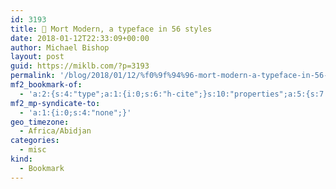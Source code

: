 ```yaml
---
id: 3193
title: 🔖 Mort Modern, a typeface in 56 styles
date: 2018-01-12T22:33:09+00:00
author: Michael Bishop
layout: post
guid: https://miklb.com/?p=3193
permalink: '/blog/2018/01/12/%f0%9f%94%96-mort-modern-a-typeface-in-56-styles/'
mf2_bookmark-of:
  - 'a:2:{s:4:"type";a:1:{i:0;s:6:"h-cite";}s:10:"properties";a:5:{s:7:"summary";a:1:{i:0;s:101:"Meet Mortimer Leach. Mortimer was a lettering artist. Mort Modern is a typeface inspired by his work.";}s:4:"name";a:1:{i:0;s:36:"Mort Modern, a typeface in 56 styles";}s:3:"url";a:1:{i:0;s:32:"https://mort-modern.losttype.com";}s:11:"publication";a:1:{i:0;s:19:"The Lost Type Co-op";}s:8:"featured";a:1:{i:0;s:56:"http://mort-modern.losttype.com/media/og-image.png?1.1.0";}}}'
mf2_mp-syndicate-to:
  - 'a:1:{i:0;s:4:"none";}'
geo_timezone:
  - Africa/Abidjan
categories:
  - misc
kind:
  - Bookmark
---
```

